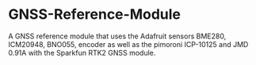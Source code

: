 # GNSS-Reference-Module
A GNSS reference module that uses the Adafruit sensors BME280, ICM20948, BNO055, encoder as well as the pimoroni ICP-10125 and JMD 0.91A with the Sparkfun RTK2 GNSS module.
